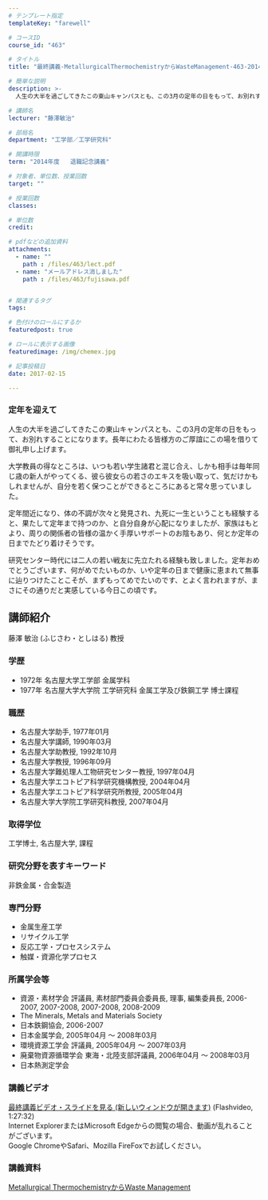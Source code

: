 ```yaml
---
# テンプレート指定
templateKey: "farewell"

# コースID
course_id: "463"

# タイトル
title: "最終講義-MetallurgicalThermochemistryからWasteManagement-463-2014"

# 簡単な説明
description: >-
  人生の大半を過ごしてきたこの東山キャンパスとも、この3月の定年の日をもって、お別れすることになります。長年にわたる皆様方のご厚誼にこの場を借りて御礼申し上げます。 大学教員の得なところは、いつ...

# 講師名
lecturer: "藤澤敏治"

# 部局名
department: "工学部／工学研究科"

# 開講時限
term: "2014年度	退職記念講義"

# 対象者、単位数、授業回数
target: ""

# 授業回数
classes: 

# 単位数
credit: 

# pdfなどの追加資料
attachments: 
  - name: "" 
    path : /files/463/lect.pdf
  - name: "メールアドレス消しました" 
    path : /files/463/fujisawa.pdf


# 関連するタグ
tags:

# 色付けのロールにするか
featuredpost: true

# ロールに表示する画像
featuredimage: /img/chemex.jpg

# 記事投稿日
date: 2017-02-15

---
```

### 定年を迎えて 

人生の大半を過ごしてきたこの東山キャンパスとも、この3月の定年の日をもって、お別れすることになります。長年にわたる皆様方のご厚誼にこの場を借りて御礼申し上げます。 

大学教員の得なところは、いつも若い学生諸君と混じ合え、しかも相手は毎年同じ歳の新人がやってくる、彼ら彼女らの若さのエキスを吸い取って、気だけかもしれませんが、自分を若く保つことができるところにあると常々思っていました。 

定年間近になり、体の不調が次々と発見され、九死に一生ということも経験すると、果たして定年まで持つのか、と自分自身が心配になりましたが、家族はもとより、周りの関係者の皆様の温かく手厚いサポートのお陰もあり、何とか定年の日までたどり着けそうです。 

研究センター時代には二人の若い戦友に先立たれる経験も致しました。定年おめでとうございます、何がめでたいものか、いや定年の日まで健康に恵まれて無事に辿りつけたことこそが、まずもってめでたいのです、とよく言われますが、まさにその通りだと実感している今日この頃です。
## 講師紹介

藤澤 敏治 (ふじさわ・としはる) 教授

### 学歴

  * 1972年 名古屋大学工学部 金属学科
  * 1977年 名古屋大学大学院 工学研究科 金属工学及び鉄鋼工学 博士課程

### 職歴

  * 名古屋大学助手, 1977年01月
  * 名古屋大学講師, 1990年03月
  * 名古屋大学助教授, 1992年10月
  * 名古屋大学教授, 1996年09月
  * 名古屋大学難処理人工物研究センター教授, 1997年04月
  * 名古屋大学エコトピア科学研究機構教授, 2004年04月
  * 名古屋大学エコトピア科学研究所教授, 2005年04月
  * 名古屋大学大学院工学研究科教授, 2007年04月

### 取得学位

工学博士, 名古屋大学, 課程

### 研究分野を表すキーワード

非鉄金属・合金製造

### 専門分野

  * 金属生産工学
  * リサイクル工学
  * 反応工学・プロセスシステム
  * 触媒・資源化学プロセス

### 所属学会等

  * 資源・素材学会 評議員, 素材部門委員会委員長, 理事, 編集委員長, 2006-2007, 2007-2008, 2007-2008, 2008-2009
  * The Minerals, Metals and Materials Society
  * 日本鉄鋼協会, 2006-2007
  * 日本金属学会, 2005年04月 ～ 2008年03月
  * 環境資源工学会 評議員, 2005年04月 ～ 2007年03月
  * 廃棄物資源循環学会 東海・北陸支部評議員, 2006年04月 ～ 2008年03月
  * 日本熱測定学会
### 講義ビデオ

[最終講義ビデオ・スライドを見る (新しいウィンドウが開きます)](http://nuvideo.media.nagoya-u.ac.jp/embed/aca15e98507a86ca663505a762288252437c84f0) (Flashvideo, 1:27:32)  
Internet ExplorerまたはMicrosoft Edgeからの閲覧の場合、動画が乱れることがございます。  
Google ChromeやSafari、Mozilla FireFoxでお試しください。 

### 講義資料


[Metallurgical ThermochemistryからWaste Management](/files/463/fujisawa.pdf) 
